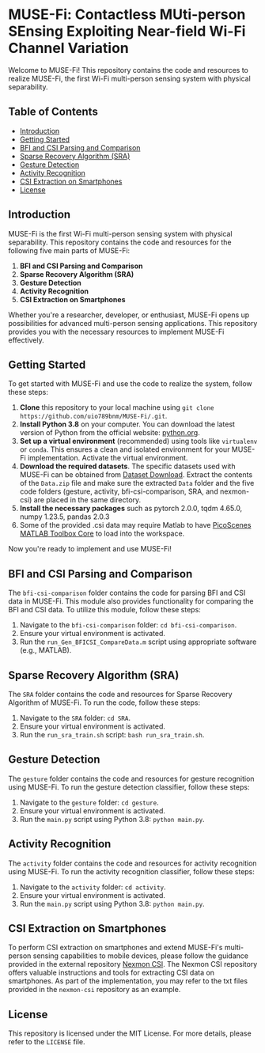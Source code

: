 # MUSE-Fi: Contactless MUti-person SEnsing Exploiting Near-field Wi-Fi Channel Variation

Welcome to MUSE-Fi! This repository contains the code and resources to realize MUSE-Fi, the first Wi-Fi multi-person sensing system with physical separability.

## Table of Contents

- [Introduction](#introduction)
- [Getting Started](#getting-started)
- [BFI and CSI Parsing and Comparison](#bfi-and-csi-parsing-and-comparison)
- [Sparse Recovery Algorithm (SRA)](#sparse-recovery-algorithm-sra)
- [Gesture Detection](#gesture-recognition)
- [Activity Recognition](#activity-recognition)
- [CSI Extraction on Smartphones](#csi-extraction-on-smartphones)
- [License](#license)

## Introduction

MUSE-Fi is the first Wi-Fi multi-person sensing system with physical separability. This repository contains the code and resources for the following five main parts of MUSE-Fi:

1. **BFI and CSI Parsing and Comparison**
2. **Sparse Recovery Algorithm (SRA)**
3. **Gesture Detection**
4. **Activity Recognition** 
5. **CSI Extraction on Smartphones**

Whether you're a researcher, developer, or enthusiast, MUSE-Fi opens up possibilities for advanced multi-person sensing applications. This repository provides you with the necessary resources to implement MUSE-Fi effectively.

## Getting Started

To get started with MUSE-Fi and use the code to realize the system, follow these steps:

1. **Clone** this repository to your local machine using `git clone https://github.com/uio789bnm/MUSE-Fi/.git`.
2. **Install Python 3.8** on your computer. You can download the latest version of Python from the official website: [python.org](https://www.python.org/).
3. **Set up a virtual environment** (recommended) using tools like `virtualenv` or `conda`. This ensures a clean and isolated environment for your MUSE-Fi implementation. Activate the virtual environment.
4. **Download the required datasets**. The specific datasets used with MUSE-Fi can be obtained from [Dataset Download](https://entuedu-my.sharepoint.com/:u:/g/personal/hongbo001_e_ntu_edu_sg/Eb7l1jg_XRpEkj880A9Aw8gBVAPZaTAbHtZAA7pTakhmsQ?e=9gEjgP). Extract the contents of the `Data.zip` file and  make sure the extracted `Data` folder and the five code folders (gesture, activity, bfi-csi-comparison, SRA, and nexmon-csi) are placed in the same directory.
5. **Install the necessary packages** such as pytorch 2.0.0, tqdm 4.65.0, numpy 1.23.5, pandas 2.0.3
6. Some of the provided .csi data may require Matlab to have [PicoScenes MATLAB Toolbox Core](https://ps.zpj.io/matlab.html) to load into the workspace.

Now you're ready to implement and use MUSE-Fi!


## BFI and CSI Parsing and Comparison

The `bfi-csi-comparison` folder contains the code for parsing BFI and CSI data in MUSE-Fi. This module also provides functionality for comparing the BFI and CSI data. To utilize this module, follow these steps: 

1. Navigate to the `bfi-csi-comparison` folder: `cd bfi-csi-comparison`. 
2. Ensure your virtual environment is activated. 
3. Run the `run_Gen_BFICSI_CompareData.m` script using appropriate software (e.g., MATLAB).

## Sparse Recovery Algorithm (SRA)

The `SRA` folder contains the code and resources for Sparse Recovery Algorithm of MUSE-Fi. To run the code, follow these steps:

1. Navigate to the `SRA` folder: `cd SRA`.
2. Ensure your virtual environment is activated.
3. Run the `run_sra_train.sh` script: `bash run_sra_train.sh`.

## Gesture Detection

The `gesture` folder contains the code and resources for gesture recognition using MUSE-Fi. To run the gesture detection classifier, follow these steps:

1. Navigate to the `gesture` folder: `cd gesture`.
2. Ensure your virtual environment is activated.
3. Run the `main.py` script using Python 3.8: `python main.py`.

## Activity Recognition

The `activity` folder contains the code and resources for activity recognition using MUSE-Fi. To run the activity recognition classifier, follow these steps:

1. Navigate to the `activity` folder: `cd activity`.
2. Ensure your virtual environment is activated.
3. Run the `main.py` script using Python 3.8: `python main.py`.

## CSI Extraction on Smartphones

To perform CSI extraction on smartphones and extend MUSE-Fi's multi-person sensing capabilities to mobile devices, please follow the guidance provided in the external repository [Nexmon CSI](https://github.com/seemoo-lab/nexmon_csi). The Nexmon CSI repository offers valuable instructions and tools for extracting CSI data on smartphones. As part of the implementation, you may refer to the txt files provided in the `nexmon-csi` repository as an example.

## License

This repository is licensed under the MIT License. For more details, please refer to the `LICENSE` file.
